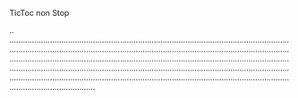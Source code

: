 TicToc non Stop

..
..................................................................................................................................................................................................................................................................................................................................................................................................................................................................................................................................................................................................................................................................................